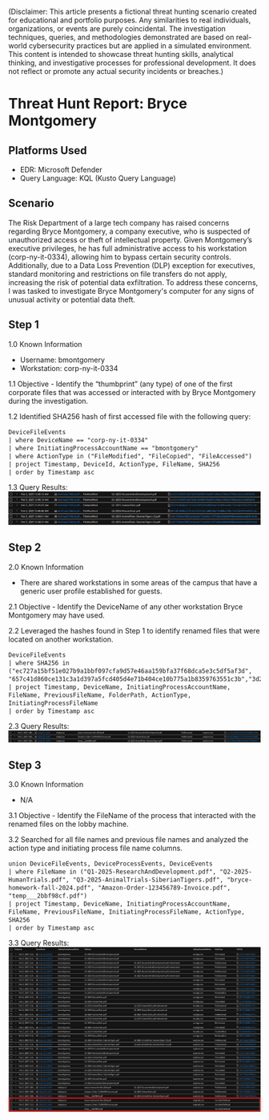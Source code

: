 (Disclaimer: This article presents a fictional threat hunting scenario created for educational and portfolio purposes. Any similarities to real individuals, organizations, or events are purely coincidental. The investigation techniques, queries, and methodologies demonstrated are based on real-world cybersecurity practices but are applied in a simulated environment. This content is intended to showcase threat hunting skills, analytical thinking, and investigative processes for professional development. It does not reflect or promote any actual security incidents or breaches.)

# Threat Hunt Report: Bryce Montgomery
## Platforms Used
- EDR: Microsoft Defender
- Query Language: KQL (Kusto Query Language)
## Scenario
The Risk Department of a large tech company has raised concerns regarding Bryce Montgomery, a company executive, who is suspected of unauthorized access or theft of intellectual property. Given Montgomery’s executive privileges, he has full administrative access to his workstation (corp-ny-it-0334), allowing him to bypass certain security controls. Additionally, due to a Data Loss Prevention (DLP) exception for executives, standard monitoring and restrictions on file transfers do not apply, increasing the risk of potential data exfiltration.
To address these concerns, I was tasked to investigate Bryce Montgomery's computer for any signs of unusual activity or potential data theft.
## Step 1
1.0 Known Information
- Username: bmontgomery
- Workstation: corp-ny-it-0334

1.1 Objective - Identify the “thumbprint” (any type) of one of the first corporate files that was accessed or interacted with by Bryce Montgomery during the investigation.

1.2 Identified SHA256 hash of first accessed file with the following query:
```kql
DeviceFileEvents
| where DeviceName == "corp-ny-it-0334" 
| where InitiatingProcessAccountName == "bmontgomery"
| where ActionType in ("FileModified", "FileCopied", "FileAccessed")
| project Timestamp, DeviceId, ActionType, FileName, SHA256  
| order by Timestamp asc
```
1.3 Query Results:
![image](https://github.com/stevenrim/threathunt1/blob/main/step1screenshot.png?raw=true)

## Step 2
2.0 Known Information
- There are shared workstations in some areas of the campus that have a generic user profile established for guests.

2.1 Objective - Identify the DeviceName of any other workstation Bryce Montgomery may have used.

2.2 Leveraged the hashes found in Step 1 to identify renamed files that were located on another workstation.
```kql
DeviceFileEvents
| where SHA256 in ("ec727a15bf51e027b9a1bbf097cfa9d57e46aa159bfa37f68dca5e3c5df5af3d", "657c41d860ce131c3a1d397a5fcd405d4e71b404ce10b775a1b8359763551c3b","3d21356bcf39032d2bb6e772bdfd131f754bb66d8b8f404e4de0ee4a8f6142c8")
| project Timestamp, DeviceName, InitiatingProcessAccountName, FileName, PreviousFileName, FolderPath, ActionType, InitiatingProcessFileName
| order by Timestamp asc
```

2.3 Query Results:
![image](https://github.com/stevenrim/threathunt1/blob/main/step2screenshot.png?raw=true)

## Step 3
3.0 Known Information
- N/A

3.1 Objective - Identify the FileName of the process that interacted with the renamed files on the lobby machine.

3.2 Searched for all file names and previous file names and analyzed the action type and initiating process file name columns.
```kql
union DeviceFileEvents, DeviceProcessEvents, DeviceEvents
| where FileName in ("Q1-2025-ResearchAndDevelopment.pdf", "Q2-2025-HumanTrials.pdf", "Q3-2025-AnimalTrials-SiberianTigers.pdf", "bryce-homework-fall-2024.pdf", "Amazon-Order-123456789-Invoice.pdf", "temp___2bbf98cf.pdf")
| project Timestamp, DeviceName, InitiatingProcessAccountName, FileName, PreviousFileName, InitiatingProcessFileName, ActionType, SHA256
| order by Timestamp asc
```
3.3 Query Results:
![image](https://github.com/stevenrim/threathunt1/blob/main/step3screenshot.png?raw=true)
